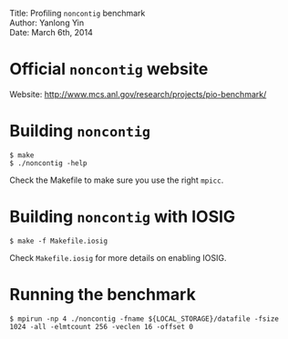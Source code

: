 Title:  Profiling `noncontig` benchmark  
Author: Yanlong Yin  
Date:   March 6th, 2014  

# Official `noncontig` website

Website: http://www.mcs.anl.gov/research/projects/pio-benchmark/

# Building `noncontig`

    $ make
    $ ./noncontig -help
    
Check the Makefile to make sure you use the right `mpicc`.

# Building `noncontig` with IOSIG

    $ make -f Makefile.iosig

Check `Makefile.iosig` for more details on enabling IOSIG.

# Running the benchmark

    $ mpirun -np 4 ./noncontig -fname ${LOCAL_STORAGE}/datafile -fsize 1024 -all -elmtcount 256 -veclen 16 -offset 0
    

